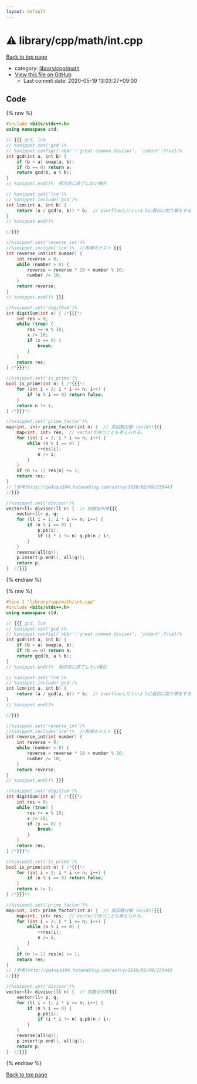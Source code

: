 ```yaml
---
layout: default
---
```


<!-- mathjax config similar to math.stackexchange -->
<script type="text/javascript" async
  src="https://cdnjs.cloudflare.com/ajax/libs/mathjax/2.7.5/MathJax.js?config=TeX-MML-AM_CHTML">
</script>
<script type="text/x-mathjax-config">
  MathJax.Hub.Config({
    TeX: { equationNumbers: { autoNumber: "AMS" }},
    tex2jax: {
      inlineMath: [ ['$','$'] ],
      processEscapes: true
    },
    "HTML-CSS": { matchFontHeight: false },
    displayAlign: "left",
    displayIndent: "2em"
  });
</script>

<script type="text/javascript" src="https://cdnjs.cloudflare.com/ajax/libs/jquery/3.4.1/jquery.min.js"></script>
<script src="https://cdn.jsdelivr.net/npm/jquery-balloon-js@1.1.2/jquery.balloon.min.js" integrity="sha256-ZEYs9VrgAeNuPvs15E39OsyOJaIkXEEt10fzxJ20+2I=" crossorigin="anonymous"></script>
<script type="text/javascript" src="../../../../assets/js/copy-button.js"></script>
<link rel="stylesheet" href="../../../../assets/css/copy-button.css" />


# :warning: library/cpp/math/int.cpp

<a href="../../../../index.html">Back to top page</a>

* category: <a href="../../../../index.html#38e8a99339d0d505d14feb619e0537d8">library/cpp/math</a>
* <a href="{{ site.github.repository_url }}/blob/master/library/cpp/math/int.cpp">View this file on GitHub</a>
    - Last commit date: 2020-05-19 13:03:27+09:00




## Code

<a id="unbundled"></a>
{% raw %}
```cpp
#include <bits/stdc++.h>
using namespace std;

// {{{ gcd, lcm
// %snippet.set('gcd')%
// %snippet.config({'abbr':'great common divisor', 'indent':True})%
int gcd(int a, int b) {
    if (b > a) swap(a, b);
    if (b == 0) return a;
    return gcd(b, a % b);
}
// %snippet.end()%  明示的に終了したい場合

// %snippet.set('lcm')%
// %snippet.include('gcd')%
int lcm(int a, int b) {
    return (a / gcd(a, b)) * b;  // overflowしにくいように最初に割り算をする。
}
// %snippet.end()%

//}}}

//%snippet.set('reverse_int')%
//%snippet.include('lcm')%  //再帰のテスト {{{
int reverse_int(int number) {
    int reverse = 0;
    while (number > 0) {
        reverse = reverse * 10 + number % 10;
        number /= 10;
    }
    return reverse;
}
// %snippet.end()% }}}

//%snippet.set('digitSum')%
int digitSum(int x) { /*{{{*/
    int res = 0;
    while (true) {
        res += x % 10;
        x /= 10;
        if (x == 0) {
            break;
        }
    }
    return res;
} /*}}}*/

//%snippet.set('is_prime')%
bool is_prime(int n) { /*{{{*/
    for (int i = 2; i * i <= n; i++) {
        if (n % i == 0) return false;
    }
    return n != 1;
} /*}}}*/

//%snippet.set('prime_factor')%
map<int, int> prime_factor(int n) {  // 素因数分解 (o(√N)){{{
    map<int, int> res;  // vectorで持つことも考えられる。
    for (int i = 2; i * i <= n; i++) {
        while (n % i == 0) {
            ++res[i];
            n /= i;
        }
    }
    if (n != 1) res[n] += 1;
    return res;
}
// (参考)http://pakapa104.hatenablog.com/entry/2016/02/09/230443
//}}}

//%snippet.set('divisor')%
vector<ll> divisor(ll n) {  // 約数全列挙{{{
    vector<ll> p, q;
    for (ll i = 1; i * i <= n; i++) {
        if (n % i == 0) {
            p.pb(i);
            if (i * i != n) q.pb(n / i);
        }
    }
    reverse(all(q));
    p.insert(p.end(), all(q));
    return p;
}  //}}}


```
{% endraw %}

<a id="bundled"></a>
{% raw %}
```cpp
#line 1 "library/cpp/math/int.cpp"
#include <bits/stdc++.h>
using namespace std;

// {{{ gcd, lcm
// %snippet.set('gcd')%
// %snippet.config({'abbr':'great common divisor', 'indent':True})%
int gcd(int a, int b) {
    if (b > a) swap(a, b);
    if (b == 0) return a;
    return gcd(b, a % b);
}
// %snippet.end()%  明示的に終了したい場合

// %snippet.set('lcm')%
// %snippet.include('gcd')%
int lcm(int a, int b) {
    return (a / gcd(a, b)) * b;  // overflowしにくいように最初に割り算をする。
}
// %snippet.end()%

//}}}

//%snippet.set('reverse_int')%
//%snippet.include('lcm')%  //再帰のテスト {{{
int reverse_int(int number) {
    int reverse = 0;
    while (number > 0) {
        reverse = reverse * 10 + number % 10;
        number /= 10;
    }
    return reverse;
}
// %snippet.end()% }}}

//%snippet.set('digitSum')%
int digitSum(int x) { /*{{{*/
    int res = 0;
    while (true) {
        res += x % 10;
        x /= 10;
        if (x == 0) {
            break;
        }
    }
    return res;
} /*}}}*/

//%snippet.set('is_prime')%
bool is_prime(int n) { /*{{{*/
    for (int i = 2; i * i <= n; i++) {
        if (n % i == 0) return false;
    }
    return n != 1;
} /*}}}*/

//%snippet.set('prime_factor')%
map<int, int> prime_factor(int n) {  // 素因数分解 (o(√N)){{{
    map<int, int> res;  // vectorで持つことも考えられる。
    for (int i = 2; i * i <= n; i++) {
        while (n % i == 0) {
            ++res[i];
            n /= i;
        }
    }
    if (n != 1) res[n] += 1;
    return res;
}
// (参考)http://pakapa104.hatenablog.com/entry/2016/02/09/230443
//}}}

//%snippet.set('divisor')%
vector<ll> divisor(ll n) {  // 約数全列挙{{{
    vector<ll> p, q;
    for (ll i = 1; i * i <= n; i++) {
        if (n % i == 0) {
            p.pb(i);
            if (i * i != n) q.pb(n / i);
        }
    }
    reverse(all(q));
    p.insert(p.end(), all(q));
    return p;
}  //}}}


```
{% endraw %}

<a href="../../../../index.html">Back to top page</a>

